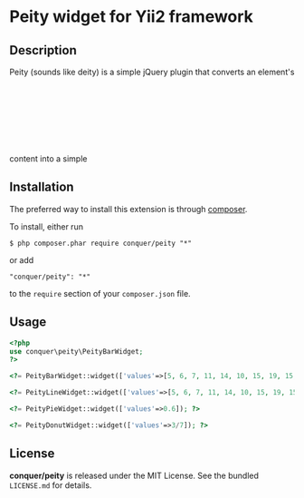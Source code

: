 Peity widget for Yii2 framework
=================

## Description

Peity (sounds like deity) is a simple jQuery plugin that converts an element's content into a simple <svg> mini pie  donut  line  or bar chart  and is compatible with any browser that supports <svg>: Chrome, Firefox, IE9+, Opera, Safari.
For more information please visit [Peity](http://benpickles.github.io/peity/) 

## Installation

The preferred way to install this extension is through [composer](http://getcomposer.org/download/). 

To install, either run

```
$ php composer.phar require conquer/peity "*"
```
or add

```
"conquer/peity": "*"
```

to the ```require``` section of your `composer.json` file.

## Usage

```php
<?php
use conquer\peity\PeityBarWidget;
?>

<?= PeityBarWidget::widget(['values'=>[5, 6, 7, 11, 14, 10, 15, 19, 15, 2]]); ?>

<?= PeityLineWidget::widget(['values'=>[5, 6, 7, 11, 14, 10, 15, 19, 15, 2]]); ?>

<?= PeityPieWidget::widget(['values'=>0.6]); ?>

<?= PeityDonutWidget::widget(['values'=>3/7]); ?>

```

## License

**conquer/peity** is released under the MIT License. See the bundled `LICENSE.md` for details.